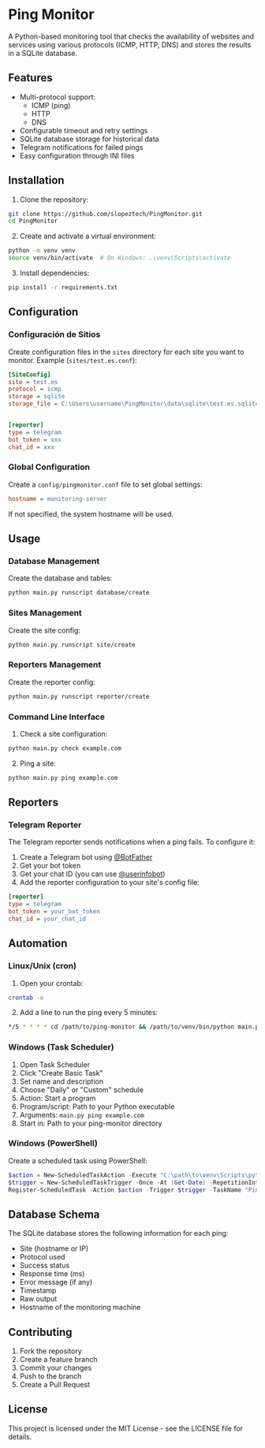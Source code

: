 # Ping Monitor

A Python-based monitoring tool that checks the availability of websites and services using various protocols (ICMP, HTTP, DNS) and stores the results in a SQLite database.

## Features

- Multi-protocol support:
  - ICMP (ping)
  - HTTP
  - DNS
- Configurable timeout and retry settings
- SQLite database storage for historical data
- Telegram notifications for failed pings
- Easy configuration through INI files

## Installation

1. Clone the repository:
```bash
git clone https://github.com/slopeztech/PingMonitor.git
cd PingMonitor
```

2. Create and activate a virtual environment:
```bash
python -m venv venv
source venv/bin/activate  # On Windows: .\venv\Scripts\activate
```

3. Install dependencies:
```bash
pip install -r requirements.txt
```

## Configuration

### Configuración de Sitios

Create configuration files in the `sites` directory for each site you want to monitor. Example (`sites/test.es.conf`):

```ini
[SiteConfig]
site = test.es
protocol = icmp
storage = sqlite
storage_file = C:\Users\username\PingMonitor\data\sqlite\test.es.sqlite


[reporter]
type = telegram
bot_token = xxx
chat_id = xxx

```

### Global Configuration

Create a `config/pingmonitor.conf` file to set global settings:

```ini
hostname = monitoring-server
```

If not specified, the system hostname will be used.

## Usage

### Database Management

Create the database and tables:
```bash
python main.py runscript database/create
```
### Sites Management

Create the site config:
```bash
python main.py runscript site/create
```

### Reporters Management

Create the reporter config:
```bash
python main.py runscript reporter/create
```

### Command Line Interface

1. Check a site configuration:
```bash
python main.py check example.com
```

2. Ping a site:
```bash
python main.py ping example.com
```


## Reporters

### Telegram Reporter

The Telegram reporter sends notifications when a ping fails. To configure it:

1. Create a Telegram bot using [@BotFather](https://t.me/botfather)
2. Get your bot token
3. Get your chat ID (you can use [@userinfobot](https://t.me/userinfobot))
4. Add the reporter configuration to your site's config file:

```ini
[reporter]
type = telegram
bot_token = your_bot_token
chat_id = your_chat_id
```

## Automation

### Linux/Unix (cron)

1. Open your crontab:
```bash
crontab -e
```

2. Add a line to run the ping every 5 minutes:
```bash
*/5 * * * * cd /path/to/ping-monitor && /path/to/venv/bin/python main.py ping example.com >> /path/to/ping-monitor/ping.log 2>&1
```

### Windows (Task Scheduler)

1. Open Task Scheduler
2. Click "Create Basic Task"
3. Set name and description
4. Choose "Daily" or "Custom" schedule
5. Action: Start a program
6. Program/script: Path to your Python executable
7. Arguments: `main.py ping example.com`
8. Start in: Path to your ping-monitor directory

### Windows (PowerShell)

Create a scheduled task using PowerShell:

```powershell
$action = New-ScheduledTaskAction -Execute "C:\path\to\venv\Scripts\python.exe" -Argument "main.py ping example.com" -WorkingDirectory "C:\path\to\ping-monitor"
$trigger = New-ScheduledTaskTrigger -Once -At (Get-Date) -RepetitionInterval (New-TimeSpan -Minutes 5)
Register-ScheduledTask -Action $action -Trigger $trigger -TaskName "PingMonitor" -Description "Monitor example.com every 5 minutes"
```

## Database Schema

The SQLite database stores the following information for each ping:

- Site (hostname or IP)
- Protocol used
- Success status
- Response time (ms)
- Error message (if any)
- Timestamp
- Raw output
- Hostname of the monitoring machine

## Contributing

1. Fork the repository
2. Create a feature branch
3. Commit your changes
4. Push to the branch
5. Create a Pull Request

## License

This project is licensed under the MIT License - see the LICENSE file for details.
